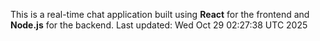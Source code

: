This is a real-time chat application built using **React** for the frontend and **Node.js** for the backend.
Last updated: Wed Oct 29 02:27:38 UTC 2025
